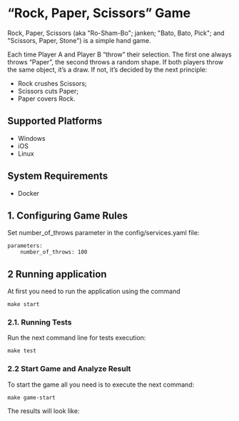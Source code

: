 # “Rock, Paper, Scissors” Game
Rock, Paper, Scissors (aka "Ro-Sham-Bo"; janken; "Bato, Bato, Pick"; and "Scissors, Paper, Stone") is a simple hand game.

Each time Player A and Player B “throw” their selection. The first one always throws “Paper”, the second throws a random shape. If both players throw the same object, it’s a draw. If not, it’s decided by the next principle:
- Rock crushes Scissors;
- Scissors cuts Paper;
- Paper covers Rock.

## Supported Platforms

* Windows
* iOS
* Linux

## System Requirements
* Docker

## 1. Configuring Game Rules
Set number_of_throws parameter in the config/services.yaml file:
```
parameters:
    number_of_throws: 100
```

## 2 Running application

At first you need to run the application using the command
```
make start
```

### 2.1. Running Tests

Run the next command line for tests execution:
```
make test
```

### 2.2 Start Game and Analyze Result

To start the game all you need is to execute the next command:
```
make game-start
```
The results will look like:




